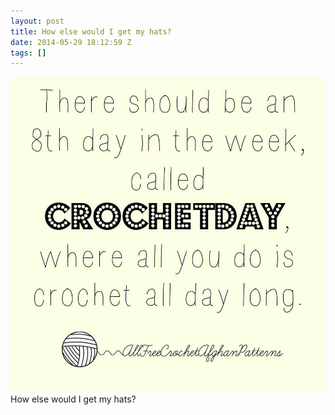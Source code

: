 ```yaml
---
layout: post
title: How else would I get my hats?
date: 2014-05-29 18:12:59 Z
tags: []
---
```

![](/media/2014/05/87218216036.jpg)
How else would I get my hats?
